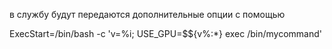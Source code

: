 в службу будут передаются дополнительные опции с помощью 

ExecStart=/bin/bash -c 'v=%i; USE_GPU=$${v%:*} exec /bin/mycommand'